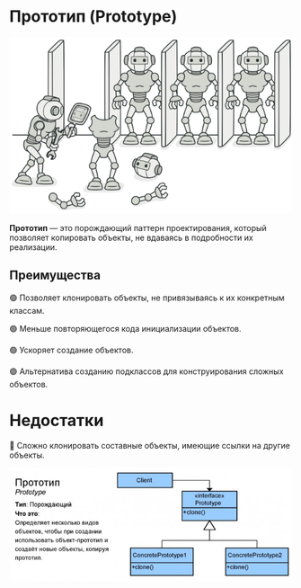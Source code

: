 # Прототип (Prototype)

![img.png](img.png)

**Прототип** — это порождающий паттерн проектирования, который позволяет копировать объекты, не вдаваясь в подробности их реализации.


## Преимущества
🟢 Позволяет клонировать объекты, не привязываясь к их конкретным классам.

🟢 Меньше повторяющегося кода инициализации объектов.

🟢 Ускоряет создание объектов.

🟢 Альтернатива созданию подклассов для конструирования сложных объектов.


# Недостатки
🔴 Сложно клонировать составные объекты, имеющие ссылки на другие объекты.

![img_1.png](img_1.png)